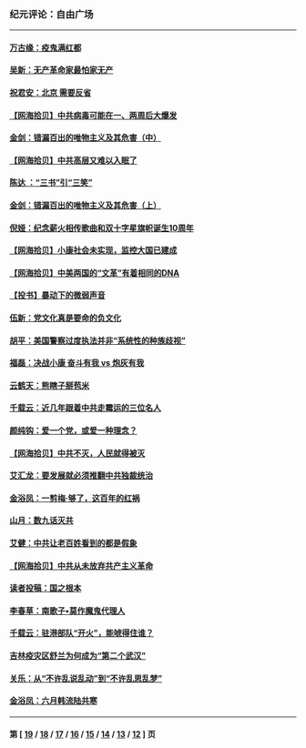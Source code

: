 ### 纪元评论：自由广场
---
#### [万古缘：疫鬼满红都](../../pages/nsc993/n12191847.md) 
#### [吴新：无产革命家最怕家无产](../../pages/nsc993/n12191806.md) 
#### [祝君安：北京 需要反省](../../pages/nsc993/n12191766.md) 
#### [【网海拾贝】中共病毒可能在一、两周后大爆发](../../pages/nsc993/n12190517.md) 
#### [金剑：错漏百出的唯物主义及其危害（中）](../../pages/nsc993/n12188778.md) 
#### [【网海拾贝】中共高层又难以入眠了](../../pages/nsc993/n12188425.md) 
#### [陈达 ：“三书”引“三笑”](../../pages/nsc993/n12187929.md) 
#### [金剑：错漏百出的唯物主义及其危害（上）](../../pages/nsc993/n12186502.md) 
#### [倪娅：纪念薪火相传歌曲和双十字星旗帜诞生10周年](../../pages/nsc993/n12186439.md) 
#### [【网海拾贝】小康社会未实现，监控大国已建成](../../pages/nsc993/n12185468.md) 
#### [【网海拾贝】中美两国的“文革”有着相同的DNA](../../pages/nsc993/n12184487.md) 
#### [【投书】暴动下的微弱声音](../../pages/nsc993/n12183493.md) 
#### [伍新：党文化真是要命的负文化](../../pages/nsc993/n12182742.md) 
#### [胡平：美国警察过度执法并非“系统性的种族歧视”](../../pages/nsc993/n12182713.md) 
#### [福磊：决战小康 奋斗有我 vs 炮灰有我](../../pages/nsc993/n12182693.md) 
#### [云鹤天：熊瞎子掰苞米](../../pages/nsc993/n12182680.md) 
#### [千载云：近几年跟着中共走霉运的三位名人](../../pages/nsc993/n12182649.md) 
#### [颜纯钩：爱一个党，或爱一种理念？](../../pages/nsc993/n12182640.md) 
#### [【网海拾贝】中共不灭，人民就得被灭](../../pages/nsc993/n12180698.md) 
#### [艾汇龙：要发展就必须推翻中共独裁统治](../../pages/nsc993/n12180647.md) 
#### [金浴凤：一剪梅·够了，这百年的红祸](../../pages/nsc993/n12180002.md) 
#### [山月：数九话灭共](../../pages/nsc993/n12179940.md) 
#### [艾健：中共让老百姓看到的都是假象](../../pages/nsc993/n12179778.md) 
#### [【网海拾贝】中共从未放弃共产主义革命](../../pages/nsc993/n12176687.md) 
#### [读者投稿：国之根本](../../pages/nsc993/n12176662.md) 
#### [李春草：南歌子•莫作魔鬼代理人](../../pages/nsc993/n12176610.md) 
#### [千载云：驻港部队“开火”，能唬得住谁？](../../pages/nsc993/n12176028.md) 
#### [吉林疫灾区舒兰为何成为“第二个武汉”](../../pages/nsc993/n12172816.md) 
#### [关乐：从“不许乱说乱动”到“不许乱思乱梦”](../../pages/nsc993/n12174760.md) 
#### [金浴凤：六月韩流陆共寒](../../pages/nsc993/n12174739.md) 

---
#### 第 [ [19](./19.md) / [18](./18.md) / [17](./17.md) / [16](./16.md) / [15](./15.md) / [14](./14.md) / [13](./13.md) / [12](./12.md) ] 页
